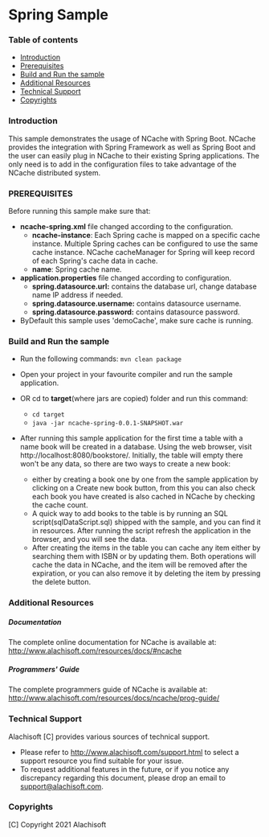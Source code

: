 # Spring Sample

### Table of contents

* [Introduction](#introduction)
* [Prerequisites](#prerequisites)
* [Build and Run the sample](#build-and-run-the-sample)
* [Additional Resources](#additional-resources)
* [Technical Support](#technical-support)
* [Copyrights](#copyrights)

### Introduction

This sample demonstrates the usage of NCache with Spring Boot.
NCache provides the integration with Spring Framework as well as Spring Boot and the user can easily plug in NCache to 
their existing Spring applications. The only need is to add in the configuration files to take advantage of the NCache 
distributed system.

### PREREQUISITES

Before running this sample make sure that:
- **ncache-spring.xml** file changed according to the configuration.
  - **ncache-instance**: Each Spring cache is mapped on a specific cache instance. Multiple Spring caches can be
    configured to use the same cache instance. NCache cacheManager for Spring will keep record of each Spring's
    cache data in cache.
  - **name**: Spring cache name.
- **application.properties** file changed according to configuration.
  - **spring.datasource.url:** contains the database url, change database name IP address if needed.
  - **spring.datasource.username:** contains datasource username. 
  - **spring.datasource.password:** contains datasource password.
- ByDefault this sample uses 'demoCache', make sure cache is running.
### Build and Run the sample

- Run the following commands:
  ``` mvn clean package ```
- Open your project in your favourite compiler and run the sample application.
- OR cd to **target**(where jars are copied) folder and run this command:
  - ``` cd target ```
  - ``` java -jar ncache-spring-0.0.1-SNAPSHOT.war ```
  
- After running this sample application for the first time a table with a name book will be created in a 
  database. Using the web browser, visit http://localhost:8080/bookstore/. Initially, the table will empty there won't be any data, so there are two ways to create a new book:
  - either by creating a book one by one from the sample application by clicking on a Create new book button, 
    from this you can also check each book you have created is also cached in NCache by checking the cache count.
  - A quick way to add books to the table is by running an SQL script(sqlDataScript.sql) shipped with the sample, 
    and you can find it in resources. After running the script refresh the application in the browser, and you will 
    see the data.
  - After creating the items in the table you can cache any item either by searching them with ISBN or by updating 
    them. Both operations will cache the data in NCache, and the item will be removed after the expiration, or you 
    can also remove it by deleting the item by pressing the delete button.

### Additional Resources

##### Documentation
The complete online documentation for NCache is available at:
http://www.alachisoft.com/resources/docs/#ncache

##### Programmers' Guide
The complete programmers guide of NCache is available at:
http://www.alachisoft.com/resources/docs/ncache/prog-guide/

### Technical Support

Alachisoft [C] provides various sources of technical support.

- Please refer to http://www.alachisoft.com/support.html to select a support resource you find suitable for your issue.
- To request additional features in the future, or if you notice any discrepancy regarding this document, please drop an email to [support@alachisoft.com](mailto:support@alachisoft.com).

### Copyrights

[C] Copyright 2021 Alachisoft 